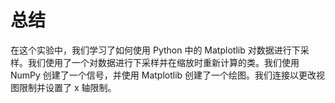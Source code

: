 # 总结

在这个实验中，我们学习了如何使用 Python 中的 Matplotlib 对数据进行下采样。我们使用了一个对数据进行下采样并在缩放时重新计算的类。我们使用 NumPy 创建了一个信号，并使用 Matplotlib 创建了一个绘图。我们连接以更改视图限制并设置了 x 轴限制。

